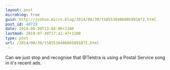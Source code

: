 ```yaml
---
layout: post
microblog: true
guid: http://joshua.micro.blog/2014/08/30/t505536406005891072.html
post_id: 40719
date: 2014-08-30T13:04:06+1100
lastmod: 2019-07-30T17:41:47+1100
type: post
url: /2014/08/30/t505536406005891072.html
---
```

Can we just stop and recognise that @Telstra is using a Postal Service song in it's recent ads.
